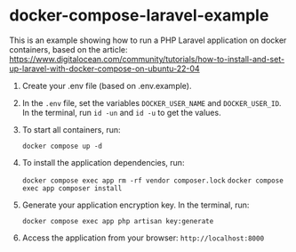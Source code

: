 # docker-compose-laravel-example

This is an example showing how to run a PHP Laravel application on docker containers, based on the article:
https://www.digitalocean.com/community/tutorials/how-to-install-and-set-up-laravel-with-docker-compose-on-ubuntu-22-04


1. Create your .env file (based on .env.example).


2. In the `.env` file, set the variables `DOCKER_USER_NAME` and `DOCKER_USER_ID`. In the terminal, run `id -un` and `id -u` to get the values.


3. To start all containers, run:

    `docker compose up -d`

4. To install the application dependencies, run:

    `docker compose exec app rm -rf vendor composer.lock`
    `docker compose exec app composer install`

6. Generate your application encryption key. In the terminal, run:

    `docker compose exec app php artisan key:generate`
    
    
6. Access the application from your browser: `http://localhost:8000`
